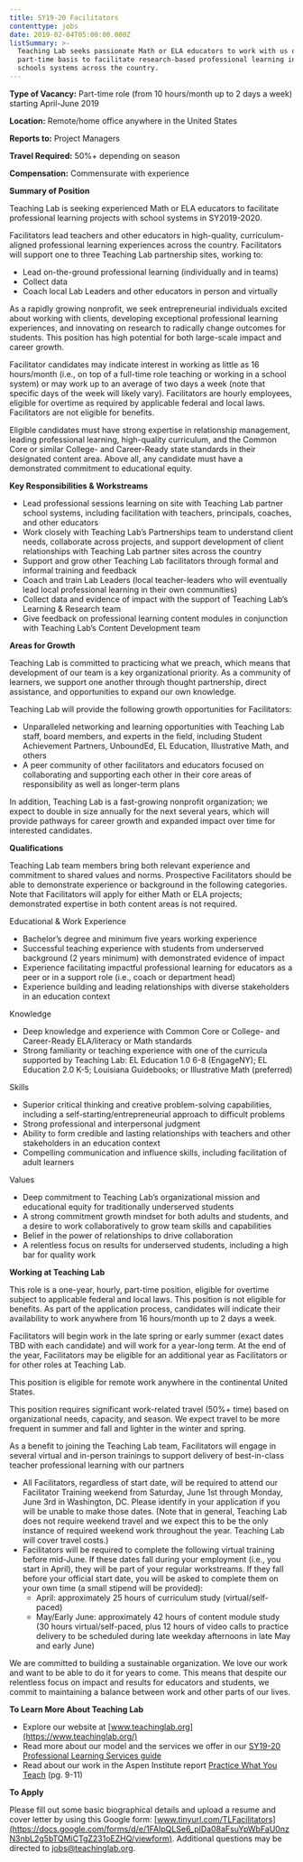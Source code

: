 ```yaml
---
title: SY19-20 Facilitators
contenttype: jobs
date: 2019-02-04T05:00:00.000Z
listSummary: >-
  Teaching Lab seeks passionate Math or ELA educators to work with us on a
  part-time basis to facilitate research-based professional learning in diverse
  schools systems across the country.
---
```

**Type of Vacancy:** Part-time role (from 10 hours/month up to 2 days a week) starting April-June 2019

**Location:** Remote/home office anywhere in the United States

**Reports to:** Project Managers

**Travel Required:** 50%+ depending on season

**Compensation:** Commensurate with experience

**Summary of Position**

Teaching Lab is seeking experienced Math or ELA educators to facilitate professional learning projects with school systems in SY2019-2020.

Facilitators lead teachers and other educators in high-quality, curriculum-aligned professional learning experiences across the country. Facilitators will support one to three Teaching Lab partnership sites, working to:

* Lead on-the-ground professional learning (individually and in teams)
* Collect data
* Coach local Lab Leaders and other educators in person and virtually

As a rapidly growing nonprofit, we seek entrepreneurial individuals excited about working with clients, developing exceptional professional learning experiences, and innovating on research to radically change outcomes for students. This position has high potential for both large-scale impact and career growth.

Facilitator candidates may indicate interest in working as little as 16 hours/month (i.e., on top of a full-time role teaching or working in a school system) or may work up to an average of two days a week (note that specific days of the week will likely vary). Facilitators are hourly employees, eligible for overtime as required by applicable federal and local laws. Facilitators are not eligible for benefits.

Eligible candidates must have strong expertise in relationship management, leading professional learning, high-quality curriculum, and the Common Core or similar College- and Career-Ready state standards in their designated content area. Above all, any candidate must have a demonstrated commitment to educational equity.

**Key Responsibilities & Workstreams**

* Lead professional sessions learning on site with Teaching Lab partner school systems, including facilitation with teachers, principals, coaches, and other educators
* Work closely with Teaching Lab’s Partnerships team to understand client needs, collaborate across projects, and support development of client relationships with Teaching Lab partner sites across the country
* Support and grow other Teaching Lab facilitators through formal and informal training and feedback
* Coach and train Lab Leaders (local teacher-leaders who will eventually lead local professional learning in their own communities)
* Collect data and evidence of impact with the support of Teaching Lab’s Learning & Research team
* Give feedback on professional learning content modules in conjunction with Teaching Lab’s Content Development team

**Areas for Growth**

Teaching Lab is committed to practicing what we preach, which means that development of our team is a key organizational priority. As a community of learners, we support one another through thought partnership, direct assistance, and opportunities to expand our own knowledge.

Teaching Lab will provide the following growth opportunities for Facilitators:

* Unparalleled networking and learning opportunities with Teaching Lab staff, board members, and experts in the field, including Student Achievement Partners, UnboundEd, EL Education, Illustrative Math, and others
* A peer community of other facilitators and educators focused on collaborating and supporting each other in their core areas of responsibility as well as longer-term plans

In addition, Teaching Lab is a fast-growing nonprofit organization; we expect to double in size annually for the next several years, which will provide pathways for career growth and expanded impact over time for interested candidates.

**Qualifications**

Teaching Lab team members bring both relevant experience and commitment to shared values and norms. Prospective Facilitators should be able to demonstrate experience or background in the following categories. Note that Facilitators will apply for either Math or ELA projects; demonstrated expertise in both content areas is not required.

Educational & Work Experience

* Bachelor’s degree and minimum five years working experience
* Successful teaching experience with students from underserved background (2 years minimum) with demonstrated evidence of impact
* Experience facilitating impactful professional learning for educators as a peer or in a support role (i.e., coach or department head)
* Experience building and leading relationships with diverse stakeholders in an education context

Knowledge

* Deep knowledge and experience with Common Core or College- and Career-Ready ELA/literacy or Math standards
* Strong familiarity or teaching experience with one of the curricula supported by Teaching Lab: EL Education 1.0 6-8 (EngageNY); EL Education 2.0 K-5; Louisiana Guidebooks; or Illustrative Math (preferred)

Skills

* Superior critical thinking and creative problem-solving capabilities, including a self-starting/entrepreneurial approach to difficult problems
* Strong professional and interpersonal judgment
* Ability to form credible and lasting relationships with teachers and other stakeholders in an education context
* Compelling communication and influence skills, including facilitation of adult learners

Values

* Deep commitment to Teaching Lab’s organizational mission and educational equity for traditionally underserved students
* A strong commitment growth mindset for both adults and students, and a desire to work collaboratively to grow team skills and capabilities
* Belief in the power of relationships to drive collaboration
* A relentless focus on results for underserved students, including a high bar for quality work

**Working at Teaching Lab**

This role is a one-year, hourly, part-time position, eligible for overtime subject to applicable federal and local laws. This position is not eligible for benefits. As part of the application process, candidates will indicate their availability to work anywhere from 16 hours/month up to 2 days a week.

Facilitators will begin work in the late spring or early summer (exact dates TBD with each candidate) and will work for a year-long term. At the end of the year, Facilitators may be eligible for an additional year as Facilitators or for other roles at Teaching Lab.

This position is eligible for remote work anywhere in the continental United States.

This position requires significant work-related travel (50%+ time) based on organizational needs, capacity, and season. We expect travel to be more frequent in summer and fall and lighter in the winter and spring.

As a benefit to joining the Teaching Lab team, Facilitators will engage in several virtual and in-person trainings to support delivery of best-in-class teacher professional learning with our partners

* All Facilitators, regardless of start date, will be required to attend our Facilitator Training weekend from Saturday, June 1st through Monday, June 3rd in Washington, DC. Please identify in your application if you will be unable to make those dates. (Note that in general, Teaching Lab does not require weekend travel and we expect this to be the only instance of required weekend work throughout the year. Teaching Lab will cover travel costs.)
* Facilitators will be required to complete the following virtual training before mid-June. If these dates fall during your employment (i.e., you start in April), they will be part of your regular workstreams. If they fall before your official start date, you will be asked to complete them on your own time (a small stipend will be provided):
  * April: approximately 25 hours of curriculum study (virtual/self-paced)
  * May/Early June: approximately 42 hours of content module study (30 hours virtual/self-paced, plus 12 hours of video calls to practice delivery to be scheduled during late weekday afternoons in late May and early June)

We are committed to building a sustainable organization. We love our work and want to be able to do it for years to come. This means that despite our relentless focus on impact and results for educators and students, we commit to maintaining a balance between work and other parts of our lives.

**To Learn More About Teaching Lab**

* Explore our website at [www.teachinglab.org](https://www.teachinglab.org/)
* Read more about our model and the services we offer in our [SY19-20 Professional Learning Services guide](https://www.dropbox.com/s/tbolveueiy4kbbg/SY19-20%20Teaching%20Lab%20Professional%20Learning%20Services.pdf?dl=0)
* Read about our work in the Aspen Institute report [Practice What You Teach](https://assets.aspeninstitute.org/content/uploads/2017/04/Practice-What-You-Teach.pdf) (pg. 9-11)

**To Apply**

Please fill out some basic biographical details and upload a resume and cover letter by using this Google form: [www.tinyurl.com/TLFacilitators](https://docs.google.com/forms/d/e/1FAIpQLSe6_plDa08aFsuYpWbFaU0nzN3nbL2g5bTQMiCTgZ231oEZHQ/viewform). Additional questions may be directed to jobs@teachinglab.org.
